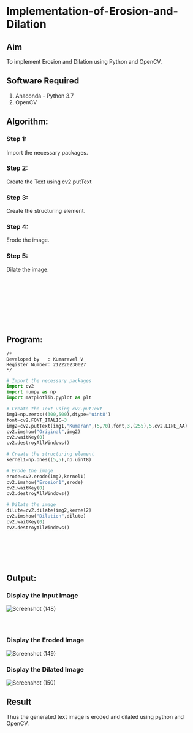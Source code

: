 # Implementation-of-Erosion-and-Dilation
## Aim
To implement Erosion and Dilation using Python and OpenCV.

## Software Required
1. Anaconda - Python 3.7
2. OpenCV

## Algorithm:
### Step 1:
Import the necessary packages.
### Step 2:
Create the Text using cv2.putText
### Step 3:
Create the structuring element.
### Step 4:
Erode the image.
### Step 5:
Dilate the image.
 <br><br><br><br> 
 
 <br><br>
 <br><br>
 
## Program:
```
/*
Developed by   : Kumaravel V
Register Number: 212220230027
*/
```
``` Python
# Import the necessary packages
import cv2
import numpy as np
import matplotlib.pyplot as plt

# Create the Text using cv2.putText
img1=np.zeros((300,500),dtype='uint8')
font=cv2.FONT_ITALIC=3
img2=cv2.putText(img1,"Kumaran",(5,70),font,3,(255),5,cv2.LINE_AA)
cv2.imshow("Original",img2)
cv2.waitKey(0)
cv2.destroyAllWindows()

# Create the structuring element
kernel1=np.ones((5,5),np.uint8)

# Erode the image
erode=cv2.erode(img2,kernel1)
cv2.imshow("Erosion1",erode)
cv2.waitKey(0)
cv2.destroyAllWindows()

# Dilate the image
dilute=cv2.dilate(img2,kernel2)
cv2.imshow("Dilution",dilute)
cv2.waitKey(0)
cv2.destroyAllWindows()
```

 <br><br><br><br> 
 
## Output:

### Display the input Image
![Screenshot (148)](https://user-images.githubusercontent.com/75235334/170829153-cd03325e-2899-4875-9d8e-8521a419bf87.png)
### <br><br>Display the Eroded Image
 ![Screenshot (149)](https://user-images.githubusercontent.com/75235334/170829163-2ab57684-fe21-4900-b791-a65c25999ea9.png)

### Display the Dilated Image
 ![Screenshot (150)](https://user-images.githubusercontent.com/75235334/170829169-0bfc7938-ba6b-4d53-8b88-b5347fccd375.png)

## Result
Thus the generated text image is eroded and dilated using python and OpenCV.
